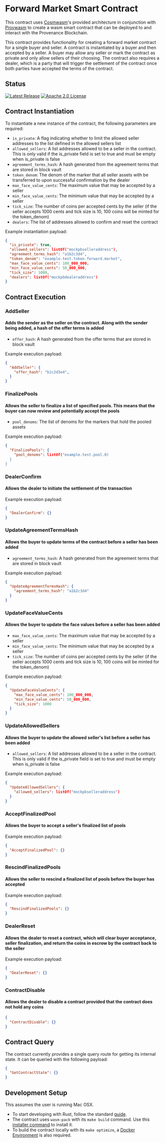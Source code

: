 # Forward Market Smart Contract

This contract uses [Cosmwasm](https://github.com/CosmWasm/cosmwasm)'s provided architecture in
conjunction with [Provwasm](#https://github.com/provenance-io/provwasm) to create a wasm smart
contract that can be deployed to and interact with the Provenance Blockchain.

This contract provides functionality for creating a forward market contract for a single buyer and seller.
A contract is instantiated by a buyer and then accepted by a seller. A buyer may allow any seller or mark
the contract as private and only allow sellers of their choosing. The contract also requires a dealer, which
is a party that will trigger the settlement of the contract once both parties have accepted the terms of the
contract.

## Status
[![Latest Release][release-badge]][release-latest]
[![Apache 2.0 License][license-badge]][license-url]

[license-badge]: https://img.shields.io/github/license/FigureTechnologies/forward-market-smart-contract.svg
[license-url]: https://github.com/FigureTechnologies/forward-market-smart-contract/blob/main/LICENSE
[release-badge]: https://img.shields.io/github/tag/FigureTechnologies/forward-market-smart-contract.svg
[release-latest]: https://github.com/FigureTechnologies/forward-market-smart-contract/releases/latest

## Contract Instantiation

To instantiate a new instance of the contract, the following parameters are required:

* `is_private`: A flag indicating whether to limit the allowed seller addresses to the list defined in the allowed sellers list
* `allowed_sellers`: A list addresses allowed to be a seller in the contract. This is only valid if the is_private field is set to true and must be empty when is_private is false
* `agreement_terms_hash`: A hash generated from the agreement terms that are stored in block vault
* `token_denom`: The denom of the marker that all seller assets with be transferred to upon successful confirmation by the dealer
* `max_face_value_cents`: The maximum value that may be accepted by a seller
* `min_face_value_cents`: The minimum value that may be accepted by a seller
* `tick_size`: The number of coins per accepted cents by the seller (if the seller accepts 1000 cents and tick size is 10, 100 coins will be minted for the token_denom)
* `dealers`: The list of addresses allowed to confirm and reset the contract

Example instantiation payload:
```json
{
  "is_private": true,
  "allowed_sellers": listOf("mockpbselleraddress"),
  "agreement_terms_hash": "a1b2c3d4",
  "token_denom": "example.test.token.forward.market",
  "max_face_value_cents": 100_000_000,
  "min_face_value_cents": 50_000_000,
  "tick_size": 1000,
  "dealers": listOf("mockpbdealeraddress")
}
```

## Contract Execution
### AddSeller
#### Adds the sender as the seller on the contract. Along with the sender being added, a hash of the offer terms is added

* `offer_hash`: A hash generated from the offer terms that are stored in block vault

Example execution payload:

```json
{
  "AddSeller": {
    "offer_hash": "b1c2d3e4",
  }
}

```

### FinalizePools
#### Allows the seller to finalize a list of specified pools. This means that the buyer can now review and potentially accept the pools

* `pool_denoms`: The list of denoms for the markers that hold the pooled assets

Example execution payload:

```json
{
  "FinalizePools": {
    "pool_denoms": listOf("example.test.pool.0)
  }
}
```

### DealerConfirm
#### Allows the dealer to initiate the settlement of the transaction

Example execution payload:

```json
{
  "DealerConfirm": {}
}
```

### UpdateAgreementTermsHash
#### Allows the buyer to update terms of the contract before a seller has been added

* `agreement_terms_hash`: A hash generated from the agreement terms that are stored in block vault

Example execution payload:

```json
{
  "UpdateAgreementTermsHash": {
    "agreement_terms_hash": "a1b2c3d4"
  }
}
```

### UpdateFaceValueCents
#### Allows the buyer to update the face values before a seller has been added

* `max_face_value_cents`: The maximum value that may be accepted by a seller
* `min_face_value_cents`: The minimum value that may be accepted by a seller
* `tick_size`: The number of coins per accepted cents by the seller (if the seller accepts 1000 cents and tick size is 10, 100 coins will be minted for the token_denom)

Example execution payload:

```json
{
  "UpdateFaceValueCents": {
    "max_face_value_cents": 100_000_000,
    "min_face_value_cents": 50_000_000,
    "tick_size": 1000
  }
}
```

### UpdateAllowedSellers
#### Allows the buyer to update the allowed seller's list before a seller has been added

* `allowed_sellers`: A list addresses allowed to be a seller in the contract. This is only valid if the is_private field is set to true and must be empty when is_private is false

Example execution payload:

```json
{
  "UpdateAllowedSellers": {
    "allowed_sellers": listOf("mockpbselleraddress")
  }
}
```

### AcceptFinalizedPool
#### Allows the buyer to accept a seller's finalized list of pools

Example execution payload:

```json
{
  "AcceptFinalizedPool": {}
}
```

### RescindFinalizedPools
#### Allows the seller to rescind a finalized list of pools before the buyer has accepted

Example execution payload:

```json
{
  "RescindFinalizedPools": {}
}
```

### DealerReset
#### Allows the dealer to reset a contract, which will clear buyer acceptance, seller finalization, and return the coins in escrow by the contract back to the seller

Example execution payload:

```json
{
  "DealerReset": {}
}
```

### ContractDisable
#### Allows the dealer to disable a contract provided that the contract does not hold any coins

```json
{
  "ContractDisable": {}
}
```

## Contract Query

The contract currently provides a single query route for getting its internal state. It can be queried
with the following payload:

```json
{
  "GetContractState": {}
}
```

## Development Setup
This assumes the user is running Mac OSX.

- To start developing with Rust, follow the standard [guide](https://www.rust-lang.org/tools/install).
- The contract uses `wasm-pack` with its `make build` command.  Use this [installer command](https://rustwasm.github.io/wasm-pack/installer/) to install it.
- To build the contract locally with its `make optimize`, a [Docker Environment](https://www.docker.com/products/docker-desktop/) is also required.
